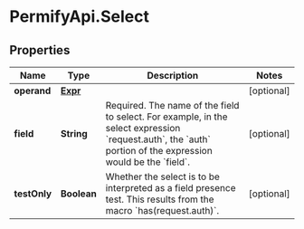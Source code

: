 # PermifyApi.Select

## Properties

Name | Type | Description | Notes
------------ | ------------- | ------------- | -------------
**operand** | [**Expr**](Expr.md) |  | [optional] 
**field** | **String** | Required. The name of the field to select.  For example, in the select expression &#x60;request.auth&#x60;, the &#x60;auth&#x60; portion of the expression would be the &#x60;field&#x60;. | [optional] 
**testOnly** | **Boolean** | Whether the select is to be interpreted as a field presence test.  This results from the macro &#x60;has(request.auth)&#x60;. | [optional] 


